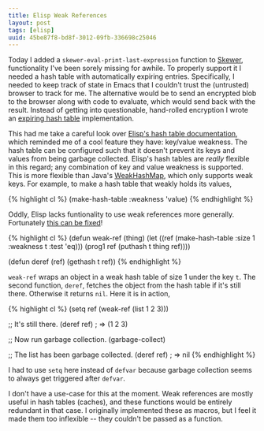 ```yaml
---
title: Elisp Weak References
layout: post
tags: [elisp]
uuid: 45be87f8-bd8f-3012-09fb-336698c25046
---
```


Today I added a `skewer-eval-print-last-expression` function to
[Skewer](/blog/2012/10/31/), functionality I've been sorely missing
for awhile. To properly support it I needed a hash table with
automatically expiring entries. Specifically, I needed to keep track
of state in Emacs that I couldn't trust the (untrusted) browser to
track for me. The alternative would be to send an encrypted blob to
the browser along with code to evaluate, which would send back with
the result. Instead of getting into questionable, hand-rolled
encryption I wrote an [expiring hash table][cache-table]
implementation.

This had me take a careful look over
[Elisp's hash table documentation][hash-table], which reminded me of a
cool feature they have: key/value weakness. The hash table can be
configured such that it doesn't prevent its keys and values from being
garbage collected. Elisp's hash tables are *really* flexible in this
regard; any combination of key and value weakness is supported. This
is more flexible than Java's [WeakHashMap][WeakHashMap], which only
supports weak keys. For example, to make a hash table that weakly
holds its values,

{% highlight cl %}
(make-hash-table :weakness 'value)
{% endhighlight %}

Oddly, Elisp lacks funtionality to use weak references more
generally. Fortunately [this can be fixed][weak-ref]!

{% highlight cl %}
(defun weak-ref (thing)
  (let ((ref (make-hash-table :size 1 :weakness t :test 'eq)))
    (prog1 ref
      (puthash t thing ref))))

(defun deref (ref)
  (gethash t ref))
{% endhighlight %}

`weak-ref` wraps an object in a weak hash table of size 1 under the
key `t`. The second function, `deref`, fetches the object from the
hash table if it's still there. Otherwise it returns `nil`. Here it is
in action,

{% highlight cl %}
(setq ref (weak-ref (list 1 2 3)))

;; It's still there.
(deref ref)  ; => (1 2 3)

;; Now run garbage collection.
(garbage-collect)

;; The list has been garbage collected.
(deref ref)  ; => nil
{% endhighlight %}

I had to use `setq` here instead of `defvar` because garbage
collection seems to always get triggered after `defvar`.

I don't have a use-case for this at the moment. Weak references are
mostly useful in hash tables (caches), and these functions would be
entirely redundant in that case. I originally implemented these as
macros, but I feel it made them too inflexible -- they couldn't be
passed as a function.


[weak-ref]: https://github.com/skeeto/elisp-weak-ref
[cache-table]: https://github.com/skeeto/skewer-mode/blob/master/cache-table.el
[hash-table]: http://www.gnu.org/software/emacs/manual/html_node/elisp/Hash-Tables.html
[WeakHashMap]: http://docs.oracle.com/javase/7/docs/api/java/util/WeakHashMap.html
